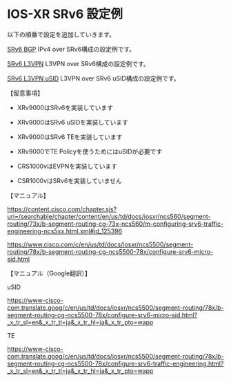 # IOS-XR SRv6 設定例

以下の順番で設定を追加していきます。

[SRv6 BGP](README.srv6_bgp.md) IPv4 over SRv6構成の設定例です。

[SRv6 L3VPN](README.srv6_l3vpn.md) L3VPN over SRv6構成の設定例です。

[SRv6 L3VPN uSID](README.srv6_l3vpn_usid.md) L3VPN over SRv6 uSID構成の設定例です。


【留意事項】

- XRv9000はSRv6を実装しています

- XRv9000はSRv6 uSIDを実装しています

- XRv9000はSRv6 TEを実装しています

- XRv9000でTE Policyを使うためにはuSIDが必要です

- CRS1000vはEVPNを実装しています

- CSR1000vはSRv6を実装していません


【マニュアル】

https://content.cisco.com/chapter.sjs?uri=/searchable/chapter/content/en/us/td/docs/iosxr/ncs560/segment-routing/73x/b-segment-routing-cg-73x-ncs560/m-configuring-srv6-traffic-engineering-ncs5xx.html.xml#id_125396

https://www.cisco.com/c/en/us/td/docs/iosxr/ncs5500/segment-routing/78x/b-segment-routing-cg-ncs5500-78x/configure-srv6-micro-sid.html


【マニュアル（Google翻訳）】

uSID

https://www-cisco-com.translate.goog/c/en/us/td/docs/iosxr/ncs5500/segment-routing/78x/b-segment-routing-cg-ncs5500-78x/configure-srv6-micro-sid.html?_x_tr_sl=en&_x_tr_tl=ja&_x_tr_hl=ja&_x_tr_pto=wapp

TE

https://www-cisco-com.translate.goog/c/en/us/td/docs/iosxr/ncs5500/segment-routing/78x/b-segment-routing-cg-ncs5500-78x/configure-srv6-traffic-engineering.html?_x_tr_sl=en&_x_tr_tl=ja&_x_tr_hl=ja&_x_tr_pto=wapp
